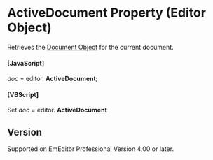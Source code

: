 # ActiveDocument Property (Editor Object)

Retrieves the [Document Object](../document/index) for the current document.

#### \[JavaScript\]

_doc_ = editor. **ActiveDocument**;

#### \[VBScript\]

Set _doc_ = editor. **ActiveDocument**

## Version

Supported on EmEditor Professional Version 4.00 or later.
